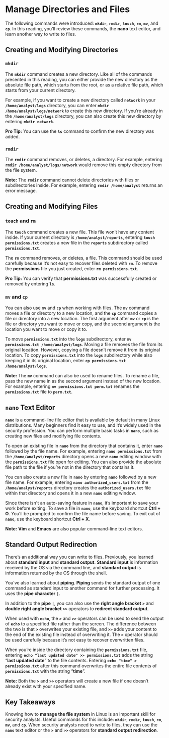 # Manage Directories and Files

The following commands were introduced: **`mkdir`**, **`rmdir`**, **`touch`**, **`rm`**, **`mv`**, and **`cp`**. In this reading, you’ll review these commands, the **nano** text editor, and learn another way to write to files.

## Creating and Modifying Directories

### `mkdir`
The **`mkdir`** command creates a new directory. Like all of the commands presented in this reading, you can either provide the new directory as the absolute file path, which starts from the root, or as a relative file path, which starts from your current directory.

For example, if you want to create a new directory called **`network`** in your **`/home/analyst/logs`** directory, you can enter **`mkdir /home/analyst/logs/network`** to create this new directory. If you’re already in the **`/home/analyst/logs`** directory, you can also create this new directory by entering **`mkdir network`**.

**Pro Tip:** You can use the **`ls`** command to confirm the new directory was added.

### `rmdir`
The **`rmdir`** command removes, or deletes, a directory. For example, entering **`rmdir /home/analyst/logs/network`** would remove this empty directory from the file system.

**Note:** The **`rmdir`** command cannot delete directories with files or subdirectories inside. For example, entering **`rmdir /home/analyst`** returns an error message.

## Creating and Modifying Files

### `touch` and `rm`
The **`touch`** command creates a new file. This file won’t have any content inside. If your current directory is **`/home/analyst/reports`**, entering **`touch permissions.txt`** creates a new file in the **`reports`** subdirectory called **`permissions.txt`**.

The **`rm`** command removes, or deletes, a file. This command should be used carefully because it’s not easy to recover files deleted with **`rm`**. To remove the **permissions** file you just created, enter **`rm permissions.txt`**.

**Pro Tip:** You can verify that **permissions.txt** was successfully created or removed by entering **`ls`**.

### `mv` and `cp`
You can also use **`mv`** and **`cp`** when working with files. The **`mv`** command moves a file or directory to a new location, and the **`cp`** command copies a file or directory into a new location. The first argument after **`mv`** or **`cp`** is the file or directory you want to move or copy, and the second argument is the location you want to move or copy it to.

To move **`permissions.txt`** into the **`logs`** subdirectory, enter **`mv permissions.txt /home/analyst/logs`**. Moving a file removes the file from its original location. However, copying a file doesn’t remove it from its original location. To copy **`permissions.txt`** into the **`logs`** subdirectory while also keeping it in its original location, enter **`cp permissions.txt /home/analyst/logs`**.

**Note:** The **`mv`** command can also be used to rename files. To rename a file, pass the new name in as the second argument instead of the new location. For example, entering **`mv permissions.txt perm.txt`** renames the **`permissions.txt`** file to **`perm.txt`**.

## `nano` Text Editor

**`nano`** is a command-line file editor that is available by default in many Linux distributions. Many beginners find it easy to use, and it’s widely used in the security profession. You can perform multiple basic tasks in **`nano`**, such as creating new files and modifying file contents.

To open an existing file in **`nano`** from the directory that contains it, enter **`nano`** followed by the file name. For example, entering **`nano permissions.txt`** from the **`/home/analyst/reports`** directory opens a new **`nano`** editing window with the **`permissions.txt`** file open for editing. You can also provide the absolute file path to the file if you’re not in the directory that contains it.

You can also create a new file in **`nano`** by entering **`nano`** followed by a new file name. For example, entering **`nano authorized_users.txt`** from the **`/home/analyst/reports`** directory creates the **`authorized_users.txt`** file within that directory and opens it in a new **`nano`** editing window.

Since there isn't an auto-saving feature in **`nano`**, it’s important to save your work before exiting. To save a file in **`nano`**, use the keyboard shortcut **Ctrl + O**. You’ll be prompted to confirm the file name before saving. To exit out of **`nano`**, use the keyboard shortcut **Ctrl + X**.

**Note:** **Vim** and **Emacs** are also popular command-line text editors.

## Standard Output Redirection

There’s an additional way you can write to files. Previously, you learned about **standard input** and **standard output**. **Standard input** is information received by the OS via the command line, and **standard output** is information returned by the OS through the shell.

You’ve also learned about **piping**. **Piping** sends the standard output of one command as standard input to another command for further processing. It uses the **pipe character** **`|`**.

In addition to the **pipe** **`|`**, you can also use the **right angle bracket** **`>`** and **double right angle bracket** **`>>`** operators to **redirect standard output**.

When used with **`echo`**, the **`>`** and **`>>`** operators can be used to send the output of **`echo`** to a specified file rather than the screen. The difference between the two is that **`>`** overwrites your existing file, and **`>>`** adds your content to the end of the existing file instead of overwriting it. The **`>`** operator should be used carefully because it’s not easy to recover overwritten files.

When you’re inside the directory containing the **`permissions.txt`** file, entering **`echo "last updated date" >> permissions.txt`** adds the string “**last updated date**” to the file contents. Entering **`echo "time" > permissions.txt`** after this command overwrites the entire file contents of **`permissions.txt`** with the string “**time**”.

**Note:** Both the **`>`** and **`>>`** operators will create a new file if one doesn’t already exist with your specified name.

## Key Takeaways

Knowing how to **manage the file system** in Linux is an important skill for security analysts. Useful commands for this include: **`mkdir`**, **`rmdir`**, **`touch`**, **`rm`**, **`mv`**, and **`cp`**. When security analysts need to write to files, they can use the **`nano`** text editor or the **`>`** and **`>>`** operators for **standard output redirection**.


